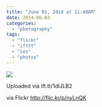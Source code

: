 ```yaml
---
title: "June 01, 2014 at 11:40AM"
date: 2014-06-03
categories: 
  - "photography"
tags: 
  - "flickr"
  - "ifttt"
  - "ios"
  - "photos"
---
```


![](https://farm4.staticflickr.com/3903/14154278399_d2d1f44631_b.jpg)  

Uploaded via ift.tt/1dlJLB2  
  
via Flickr http://flic.kr/p/nyLnQK
